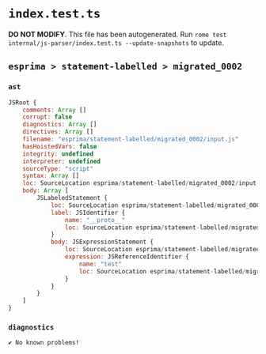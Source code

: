 # `index.test.ts`

**DO NOT MODIFY**. This file has been autogenerated. Run `rome test internal/js-parser/index.test.ts --update-snapshots` to update.

## `esprima > statement-labelled > migrated_0002`

### `ast`

```javascript
JSRoot {
	comments: Array []
	corrupt: false
	diagnostics: Array []
	directives: Array []
	filename: "esprima/statement-labelled/migrated_0002/input.js"
	hasHoistedVars: false
	integrity: undefined
	interpreter: undefined
	sourceType: "script"
	syntax: Array []
	loc: SourceLocation esprima/statement-labelled/migrated_0002/input.js 1:0-2:0
	body: Array [
		JSLabeledStatement {
			loc: SourceLocation esprima/statement-labelled/migrated_0002/input.js 1:0-1:15
			label: JSIdentifier {
				name: "__proto__"
				loc: SourceLocation esprima/statement-labelled/migrated_0002/input.js 1:0-1:9 (__proto__)
			}
			body: JSExpressionStatement {
				loc: SourceLocation esprima/statement-labelled/migrated_0002/input.js 1:11-1:15
				expression: JSReferenceIdentifier {
					name: "test"
					loc: SourceLocation esprima/statement-labelled/migrated_0002/input.js 1:11-1:15 (test)
				}
			}
		}
	]
}
```

### `diagnostics`

```
✔ No known problems!

```
